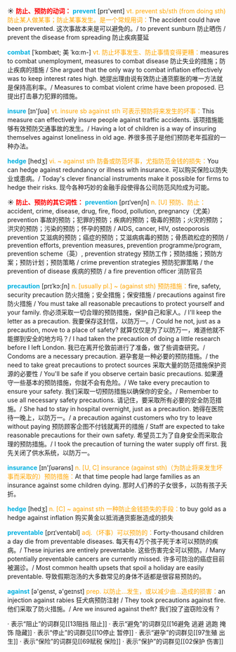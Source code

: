 ☀ <font color="red">**防止、预防的动词：**</font>
<font color="sky blue">**prevent**</font> [prɪ'vent] 
<font color="orange">vt. prevent sb/sth (from doing sth) 防止某人做某事；防止某事发生。是一个常规用词：</font>The accident could have been prevented. 这次事故本来是可以避免的。/ to prevent sunburn 防止晒伤 / prevent the disease from spreading 防止疾病蔓延
           
<font color="sky blue">**combat**</font> [ˈkɒmbæt; 美 ˈkɑ:m-]
<font color="orange">vt. 防止坏事发生、防止事情变得更糟：</font>measures to combat unemployment, measures to combat disease 防止失业的措施；防止疾病的措施 / She argued that the only way to combat inflation effectively was to keep interest rates high. 她提出理由说有效防止通货膨胀的唯一方法就是保持高利率。/ Measures to combat violent crime have been proposed. 已提出打击暴力犯罪的措施。

<font color="sky blue">**insure**</font> [ɪn'ʃʊə] 
<font color="orange">vt. insure sb against sth 可表示预防将来发生的坏事：</font>This measure can effectively insure people against traffic accidents. 该项措施能够有效预防交通事故的发生。/ Having a lot of children is a way of insuring themselves against loneliness in old age. 养很多孩子是他们预防老年孤寂的一种办法。
           
<font color="sky blue">**hedge**</font> [hedʒ]
<font color="orange">vi. ~ against sth 防备或防范坏事，尤指防范金钱的损失：</font>You can hedge against redundancy or illness with insurance. 可以购买保险以防失业或患病。/ Today's clever financial instruments make it possible for firms to hedge their risks. 现今各种巧妙的金融手段使得各公司防范风险成为可能。

☀ <font color="red">**防止、预防的其它词性：**</font>
<font color="sky blue">**prevention**</font> [prɪˈvenʃn]
<font color="orange">n. [U] 预防、防止：</font>accident, crime, disease, drug, fire, flood, pollution, pregnancy（尤美）prevention 事故的预防；犯罪的预防；疾病的预防；吸毒的预防；火灾的预防；洪灾的预防；污染的预防；怀孕的预防 / AIDS, cancer, HIV, osteoporosis prevention 艾滋病的预防；癌症的预防；艾滋病病毒的预防；骨质疏松症的预防 / prevention efforts, prevention measures, prevention programme/program, prevention scheme（英）, prevention strategy 预防工作；预防措施；预防方案；预防计划；预防策略 / crime prevention strategies 预防犯罪策略 / the prevention of disease 疾病的预防 / a fire prevention officer 消防官员           

<font color="sky blue">**precaution**</font> [prɪˈkɔ:ʃn]
<font color="orange">n. [usually pl.] ~ (against sth) 预防措施：</font>fire, safety, security precaution 防火措施；安全措施；保安措施 / precautions against fire 防火措施 / You must take all reasonable precautions to protect yourself and your family. 你必须采取一切合理的预防措施，保护自己和家人。/ I'll keep the letter as a precaution. 我要保存这封信，以防万一。/ Could he not, just as a precaution, move to a place of safety? 就算仅仅是为了以防万一，难道他就不能挪到安全的地方吗？/ I had taken the precaution of doing a little research before I left London. 我已在离开伦敦前进行了准备，做了些调查研究。/ Condoms are a necessary precaution. 避孕套是一种必要的预防措施。/ the need to take great precautions to protect sources 采取大量的防范措施保护资源的必要性 / You'll be safe if you observe certain basic precautions. 如果遵守一些基本的预防措施，你就不会有危险。/ We take every precaution to ensure your safety. 我们采取一切预防措施以确保你的安全。/ Remember to use all necessary safety precautions. 请记住，要采取所有必要的安全防范措施。/ She had to stay in hospital overnight, just as a precaution. 她得在医院待一晚上，以防万一。/ a precaution against customers who try to leave without paying 预防顾客企图不付钱就离开的措施 / Staff are expected to take reasonable precautions for their own safety. 希望员工为了自身安全而采取合理的预防措施。/ I took the precaution of turning the water supply off first. 我先关闭了供水系统，以防万一。

<font color="sky blue">**insurance**</font> [ɪn'ʃʊərəns] 
<font color="orange">n. [U, C] insurance (against sth)（为防止将来发生坏事而采取的）预防措施：</font>At that time people had large families as an insurance against some children dying. 那时人们养的子女很多，以防有孩子夭折。
           
<font color="sky blue">**hedge**</font> [hedʒ]
<font color="orange">n. [C] ~ against sth 一种防止金钱损失的手段：</font>to buy gold as a hedge against inflation 购买黄金以抵消通货膨胀造成的损失
           
<font color="sky blue">**preventable**</font> [prɪˈventəbl]
<font color="orange">adj.（坏事）可以预防的：</font>Forty-thousand children a day die from preventable diseases. 每天有4万个孩子死于本可以预防的疾病。/ These injuries are entirely preventable. 这些伤害完全可以预防。/ Many potentially preventable cancers are currently missed. 许多可防治的癌症目前被漏诊。/ Most common health upsets that spoil a holiday are easily preventable. 导致假期泡汤的大多数常见的身体不适都是很容易预防的。

<font color="sky blue">**against**</font> [ə'ɡenst, ə'ɡeɪnst] 
<font color="orange">prep. 以防止…发生，或以减少由…造成的损害：</font>an injection against rabies 狂犬病预防注射 / They took precautions against fire. 他们采取了防火措施。/ Are we insured against theft? 我们投了盗窃险没有？

· 表示“阻止”的词群见[[13阻挡 阻止]]
· 表示“避免”的词群见[[16避免 逃避 逃跑 掩饰 隐藏]]
· 表示“停止”的词群见[[10停止 暂停]]
· 表示“避孕”的词群见[[97生殖 出生]]
· 表示“保险”的词群见[[69赋税 保险]]
· 表示“保护”的词群见[[02保护 伤害]]
